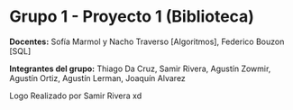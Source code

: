 # Grupo 1 - Proyecto 1 (Biblioteca)

**Docentes:** Sofía Marmol y Nacho Traverso [Algoritmos], Federico Bouzon [SQL]

**Integrantes del grupo:** Thiago Da Cruz, Samir Rivera, Agustín Zowmir, Agustín Ortiz, Agustín Lerman, Joaquín Alvarez

Logo Realizado por Samir Rivera xd
